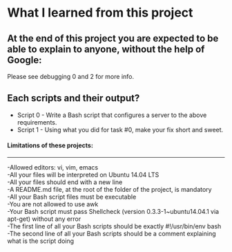 # What I learned from this project  
At the end of this project you are expected to be able to explain to anyone, without the help of Google:  
---  

Please see debugging 0 and 2 for more info.

## Each scripts and their output?  
* Script 0 - Write a Bash script that configures a server to the above requirements.    
* Script 1 - Using what you did for task #0, make your fix short and sweet.  


#### Limitations of these projects:  
___

-Allowed editors: vi, vim, emacs  
-All your files will be interpreted on Ubuntu 14.04 LTS  
-All your files should end with a new line  
-A README.md file, at the root of the folder of the project, is mandatory  
-All your Bash script files must be executable  
-You are not allowed to use awk  
-Your Bash script must pass Shellcheck (version 0.3.3-1~ubuntu14.04.1 via apt-get) without any error  
-The first line of all your Bash scripts should be exactly #!/usr/bin/env bash  
-The second line of all your Bash scripts should be a comment explaining what is the script doing  

